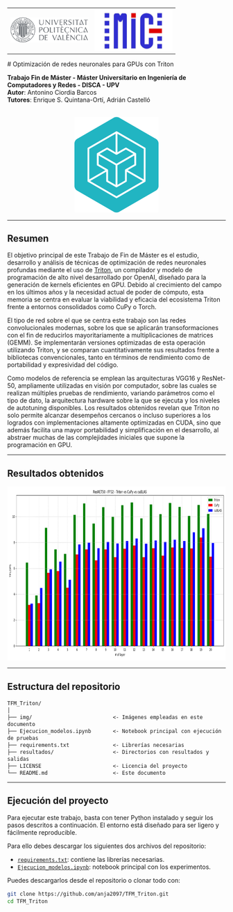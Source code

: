 <table>
  <tr>
    <td align="left"><img src="img/UPV.jpg" alt="Logo UPV" width="180"></td>
    <td align="right"><img src="img/MIC.png" alt="Logo MIC" width="180"></td>
  </tr>
</table>
# Optimización de redes neuronales para GPUs con Triton

**Trabajo Fin de Máster - Máster Universitario en Ingeniería de Computadores y Redes - DISCA - UPV**  
**Autor**: Antonino Ciordia Barcos  
**Tutores**: Enrique S. Quintana-Ortí, Adrián Castelló 
<br><br>

<p align="center">
  <img src="img/Triton.png" alt="Logo Triton" height="220">
</p>

---

## Resumen

El objetivo principal de este Trabajo de Fin de Máster es el estudio, desarrollo y análisis de técnicas de optimización de redes neuronales profundas mediante el uso de [Triton](https://github.com/openai/triton), un compilador y modelo de programación de alto nivel desarrollado por OpenAI, diseñado para la generación de kernels eficientes en GPU. Debido al crecimiento del campo en los últimos años y la necesidad actual de poder de cómputo, esta memoria se centra en evaluar la viabilidad y eficacia del ecosistema Triton frente a entornos consolidados como CuPy o Torch.

El tipo de red sobre el que se centra este trabajo son las redes convolucionales modernas, sobre los que se aplicarán transoformaciones con el fin de reducirlos mayoritariamente a multiplicaciones de matrices (GEMM). Se implementarán versiones optimizadas de esta operación utilizando Triton, y se comparan cuantitativamente sus resultados frente a bibliotecas convencionales, tanto en términos de rendimiento como de portabilidad y expresividad del código.

Como modelos de referencia se emplean las arquitecturas VGG16 y ResNet-50, ampliamente utilizadas en visión por computador, sobre las cuales se realizan múltiples pruebas de rendimiento, variando parámetros como el tipo de dato, la arquitectura hardware sobre la que se ejecuta y los niveles de autotuning disponibles. Los resultados obtenidos revelan que Triton no solo permite alcanzar desempeños cercanos o incluso superiores a los logrados con implementaciones altamente optimizadas en CUDA, sino que además facilita una mayor portabilidad y simplificación en el desarrollo, al abstraer muchas de las complejidades iniciales que supone la programación en GPU.

---

## Resultados obtenidos

<p align="center">
  <img src="img/ResNET50-FP32-B64_Optimizado.png" alt="Resultado" height="400">
</p>

---

## Estructura del repositorio

```text
TFM_Triton/
│
├── img/                          <- Imágenes empleadas en este documento
├── Ejecucion_modelos.ipynb       <- Notebook principal con ejecución de pruebas
├── requirements.txt              <- Librerías necesarias
├── resultados/                   <- Directorios con resultados y salidas
├── LICENSE                       <- Licencia del proyecto
└── README.md                     <- Este documento
```
---

## **Ejecución del proyecto**

Para ejecutar este trabajo, basta con tener Python instalado y seguir los pasos descritos a continuación. El entorno está diseñado para ser ligero y fácilmente reproducible.

Para ello debes descargar los siguientes dos archivos del repositorio:

- [`requirements.txt`](requirements.txt): contiene las librerías necesarias.
- [`Ejecucion_modelos.ipynb`](Ejecucion_modelos.ipynb): notebook principal con los experimentos.

Puedes descargarlos desde el repositorio o clonar todo con:

```bash
git clone https://github.com/anja2097/TFM_Triton.git
cd TFM_Triton
```
